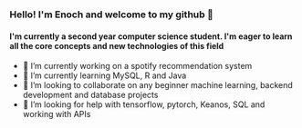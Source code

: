 ### Hello! I'm Enoch and welcome to my github 👋
#### I'm currently a second year computer science student. I'm eager to learn all the core concepts and new technologies of this field


- 🔭 I’m currently working on a spotify recommendation system 
- 🌱 I’m currently learning MySQL, R and Java 
- 👯 I’m looking to collaborate on any beginner machine learning, backend development and database projects
- 🤔 I’m looking for help with tensorflow, pytorch, Keanos, SQL and working with APIs



